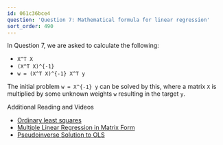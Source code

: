 ```yaml
---
id: 061c36bce4
question: 'Question 7: Mathematical formula for linear regression'
sort_order: 490
---
```


In Question 7, we are asked to calculate the following:

- `X^T X`
- `(X^T X)^{-1}`
- `w = (X^T X)^{-1} X^T y`

The initial problem `w = X^{-1} y` can be solved by this, where a matrix `X` is multiplied by some unknown weights `w` resulting in the target `y`.

Additional Reading and Videos

- [Ordinary least squares](https://en.wikipedia.org/wiki/Ordinary_least_squares)
- [Multiple Linear Regression in Matrix Form](https://www.youtube.com/watch?v=jZ_Hq-7ifk8)
- [Pseudoinverse Solution to OLS](https://en.wikipedia.org/wiki/Ordinary_least_squares)